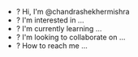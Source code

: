 - ? Hi, I'm @chandrashekhermishra
- ? I'm interested in ...
- ? I'm currently learning ...
- ? I'm looking to collaborate on ...
- ? How to reach me ...

<!---
chandrashekhermishra/chandrashekhermishra is a ? special ? repository because its `README.md` (this file) appears on your GitHub profile.
You can click the Preview link to take a look at your changes.
--->
